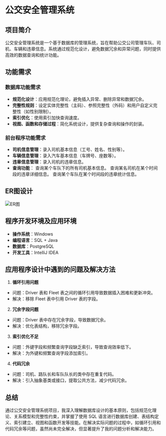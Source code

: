 # 公交安全管理系统

## 项目简介
公交安全管理系统是一个基于数据库的管理系统，旨在帮助公交公司管理车队、司机、车辆和违章信息。系统通过规范化设计，避免数据冗余和异常问题，同时提供高效的数据查询和统计功能。

## 功能需求

### 数据库功能需求
- **规范化设计**：应用规范化理论，避免插入异常、删除异常和数据冗余。
- **完整性规则**：设定实体完整性（主码）、参照完整性（外码）和用户自定义完整性（如性别限制）。
- **索引优化**：使用索引加快查询速度。
- **视图、函数和存储过程**：简化系统设计，提供复杂查询和操作的封装。

### 前台程序功能需求
- **司机信息管理**：录入司机基本信息（工号、姓名、性别等）。
- **车辆信息管理**：录入汽车基本信息（车牌号、座数等）。
- **违章信息管理**：录入司机的违章信息。
- **查询功能**：
查询某个车队下的所有司机基本信息。
查询某名司机在某个时间段的违章详细信息。
查询某个车队在某个时间段的违章统计信息。

## ER图设计
![ER图](ER图.jpg)


## 程序开发环境及应用环境
- **操作系统**：Windows
- **编程语言**：SQL + Java
- **数据库**：PostgreSQL
- **开发工具**：IntelliJ IDEA

## 应用程序设计中遇到的问题及解决方法

1. **循环引用问题**
- 问题：Driver 表和 Fleet 表之间的循环引用导致数据插入困难和更新冲突。
- 解决：移除 Fleet 表中引用 Driver 表的字段。
2. **冗余字段问题**
- 问题：Driver 表中存在冗余字段，导致数据冗余。
- 解决：优化表结构，移除冗余字段。
3. **索引优化不足**
- 问题：外键字段和频繁查询字段缺乏索引，导致查询效率低下。
- 解决：为外键和频繁查询字段添加索引。
4. **代码冗余**
- 问题：司机、路队长和车队队长的类中存在重复代码。
- 解决：引入抽象基类或接口，提取公共方法，减少代码冗余。

## 总结
通过公交安全管理系统项目，我深入理解数据库设计的基本原则，包括规范化理论、关系模型和完整性约束，并掌握了使用 SQL 语言进行数据库创建、表结构定义、索引建立、视图和函数开发等技能。在解决实际问题的过程中，如循环引用和代码冗余等问题，虽然尚未完全解决，但显著提升了我的问题分析和解决能力。
